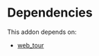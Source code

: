# Dependencies

This addon depends on:

- [web_tour](https://github.com/bringout/oca-ocb-web/tree/d140f04bde3a5b47e6ea0c4ecae4f3d4bcd940cb/odoo-bringout-oca-ocb-web_tour)

